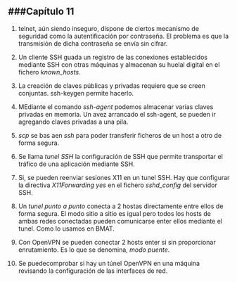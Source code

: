 ###Capítulo 11
----------------------------------------------------------------------------------------------------------------------------

1. telnet, aún siendo inseguro, dispone de ciertos mecanismo de seguridad como la autentificación por contraseña. El problema es que la transmisión de dicha contraseña se envía sin cifrar.

2. Un cliente SSH guada un registro de las conexiones establecidos mediante SSH con otras máquinas y almacenan su huelal digital en el fichero *known_hosts*.

3. La creación de claves públicas y privadas requiere que se creen conjuntas. ssh-keygen permite hacerlo.

4. MEdiante el comando *ssh-agent* podemos almacenar varias claves privadas en memoria. Un avez arrancado el ssh-agent, se pueden ir agregando claves privadas a una pila.

5. *scp* se bas aen *ssh* para poder transferir ficheros de un host a otro de forma segura.

6. Se llama *tunel SSH* la configuración de SSH que permite transportar el tráfico de una aplicación mediante SSH.

7. Si, se pueden reenviar sesiones X11 en un tunel SSH. Hay que configurar la directiva *X11Forwarding yes* en el fichero *sshd_config* del servidor SSH.

8. Un *tunel punto a punto* conecta a 2 hostas directamente entre ellos de forma segura. El modo sitio a sitio es igual pero todos los hosts de ambas redes conectadas pueden comunicarse enter ellos mediante el tunel. Como lo usamos en BMAT.

9. Con OpenVPN se pueden conectar 2 hosts enter si sin proporcionar enrutamiento. Es lo que se denomina, *modo puente*.

10. Se puedecomprobar si hay un túnel OpenVPN en una máquina revisando la configuración de las interfaces de red.
